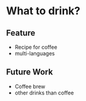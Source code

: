 # What to drink?

## Feature
- Recipe for coffee
- multi-languages

## Future Work
- Coffee brew
- other drinks than coffee